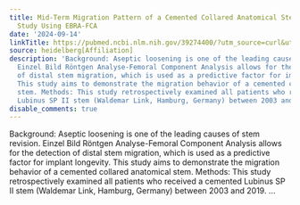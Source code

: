 ```yaml
---
title: Mid-Term Migration Pattern of a Cemented Collared Anatomical Stem-A Retrospective
  Study Using EBRA-FCA
date: '2024-09-14'
linkTitle: https://pubmed.ncbi.nlm.nih.gov/39274400/?utm_source=curl&utm_medium=rss&utm_campaign=pubmed-2&utm_content=1FakS-2QOkCT8HsMOQP1bCRQ4YzyumYOmxmF0moLsQ3dFB1E9V&fc=20220326224207&ff=20240915192147&v=2.18.0.post9+e462414
source: heidelberg[Affiliation]
description: 'Background: Aseptic loosening is one of the leading causes of stem revision.
  Einzel Bild Röntgen Analyse-Femoral Component Analysis allows for the detection
  of distal stem migration, which is used as a predictive factor for implant longevity.
  This study aims to demonstrate the migration behavior of a cemented collared anatomical
  stem. Methods: This study retrospectively examined all patients who received a cemented
  Lubinus SP II stem (Waldemar Link, Hamburg, Germany) between 2003 and 2019. ...'
disable_comments: true
---
```

Background: Aseptic loosening is one of the leading causes of stem revision. Einzel Bild Röntgen Analyse-Femoral Component Analysis allows for the detection of distal stem migration, which is used as a predictive factor for implant longevity. This study aims to demonstrate the migration behavior of a cemented collared anatomical stem. Methods: This study retrospectively examined all patients who received a cemented Lubinus SP II stem (Waldemar Link, Hamburg, Germany) between 2003 and 2019. ...